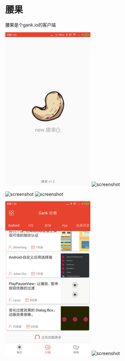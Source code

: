 # 腰果
腰果是个gank.io的客户端

<img src="/screenshots/cashew1.png" alt="screenshot" title="screenshot" width="270" height="486" />   <img src="/screenshots/s6.png" alt="screenshot" title="screenshot" width="270" height="486" />

<img src="/screenshots/cashew2.jpg" alt="screenshot" title="screenshot" width="270" height="486" />   <img src="/screenshots/s5.png" alt="screenshot" title="screenshot" width="270" height="486" />

<img src="/screenshots/cashew3.png" alt="screenshot" title="screenshot" width="270" height="486" />   <img src="/screenshots/s9.png" alt="screenshot" title="screenshot" width="270" height="486" />
